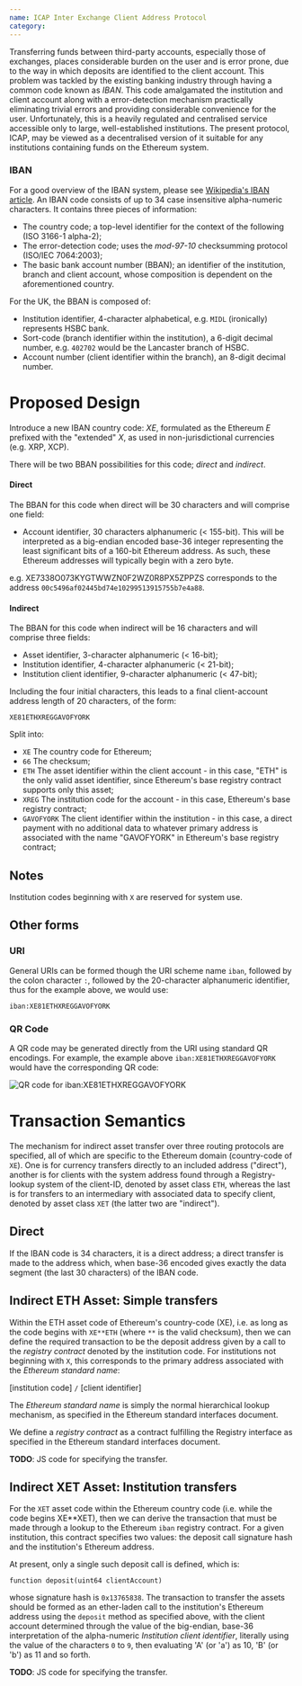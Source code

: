 ```yaml
---
name: ICAP Inter Exchange Client Address Protocol
category: 
---
```


Transferring funds between third-party accounts, especially those of exchanges, places considerable burden on the user and is error prone, due to the way in which deposits are identified to the client account. This problem was tackled by the existing banking industry through having a common code known as *IBAN*. This code amalgamated the institution and client account along with a error-detection mechanism practically eliminating trivial errors and providing considerable convenience for the user. Unfortunately, this is a heavily regulated and centralised service accessible only to large, well-established institutions. The present protocol, ICAP, may be viewed as a decentralised version of it suitable for any institutions containing funds on the Ethereum system.

### IBAN

For a good overview of the IBAN system, please see [Wikipedia's IBAN article](https://en.wikipedia.org/wiki/International_Bank_Account_Number). An IBAN code consists of up to 34 case insensitive alpha-numeric characters. It contains three pieces of information:

- The country code; a top-level identifier for the context of the following (ISO 3166-1 alpha-2);
- The error-detection code; uses the *mod-97-10* checksumming protocol (ISO/IEC 7064:2003);
- The basic bank account number (BBAN); an identifier of the institution, branch and client account, whose composition is dependent on the aforementioned country.

For the UK, the BBAN is composed of:

- Institution identifier, 4-character alphabetical, e.g. `MIDL` (ironically) represents HSBC bank.
- Sort-code (branch identifier within the institution), a 6-digit decimal number, e.g. `402702` would be the Lancaster branch of HSBC.
- Account number (client identifier within the branch), an 8-digit decimal number.

# Proposed Design

Introduce a new IBAN country code: *XE*, formulated as the Ethereum *E* prefixed with the "extended" *X*, as used in non-jurisdictional currencies (e.g. XRP, XCP).

There will be two BBAN possibilities for this code; *direct* and *indirect*.

#### Direct

The BBAN for this code when direct will be 30 characters and will comprise one field:

- Account identifier, 30 characters alphanumeric (< 155-bit). This will be interpreted as a big-endian encoded base-36 integer representing the least significant bits of a 160-bit Ethereum address. As such, these Ethereum addresses will typically begin with a zero byte.

e.g. XE7338O073KYGTWWZN0F2WZ0R8PX5ZPPZS corresponds to the address `00c5496af02445bd74e10299513915755b7e4a88`.

#### Indirect 

The BBAN for this code when indirect will be 16 characters and will comprise three fields:

- Asset identifier, 3-character alphanumeric (< 16-bit);
- Institution identifier, 4-character alphanumeric (< 21-bit);
- Institution client identifier, 9-character alphanumeric (< 47-bit);

Including the four initial characters, this leads to a final client-account address length of 20 characters, of the form:

```
XE81ETHXREGGAVOFYORK
```

Split into:

- `XE` The country code for Ethereum;
- `66` The checksum;
- `ETH` The asset identifier within the client account - in this case, "ETH" is the only valid asset identifier, since Ethereum's base registry contract supports only this asset;
- `XREG` The institution code for the account - in this case, Ethereum's base registry contract;
- `GAVOFYORK` The client identifier within the institution - in this case, a direct payment with no additional data to whatever primary address is associated with the name "GAVOFYORK" in Ethereum's base registry contract;

## Notes

Institution codes beginning with `X` are reserved for system use.

## Other forms

### URI

General URIs can be formed though the URI scheme name `iban`, followed by the colon character `:`, followed by the 20-character alphanumeric identifier, thus for the example above, we would use:

```
iban:XE81ETHXREGGAVOFYORK
```

### QR Code

A QR code may be generated directly from the URI using standard QR encodings. For example, the example above `iban:XE81ETHXREGGAVOFYORK` would have the corresponding QR code:

![QR code for iban:XE81ETHXREGGAVOFYORK](http://opensecrecy.com/qr-XE81ETHXREGGAVOFYORK.gif)

# Transaction Semantics

The mechanism for indirect asset transfer over three routing protocols are specified, all of which are specific to the Ethereum domain (country-code of `XE`). One is for currency transfers directly to an included address ("direct"), another is for clients with the system address found through a Registry-lookup system of the client-ID, denoted by asset class `ETH`, whereas the last is for transfers to an intermediary with associated data to specify client, denoted by asset class `XET` (the latter two are "indirect").

## Direct

If the IBAN code is 34 characters, it is a direct address; a direct transfer is made to the address which, when base-36 encoded gives exactly the data segment (the last 30 characters) of the IBAN code.

## Indirect ETH Asset: Simple transfers

Within the ETH asset code of Ethereum's country-code (XE), i.e. as long as the code begins with `XE**ETH` (where `**` is the valid checksum), then we can define the required transaction to be the deposit address given by a call to the *registry contract* denoted by the institution code. For institutions not beginning with `X`, this corresponds to the primary address associated with the *Ethereum standard name*:

[institution code] `/` [client identifier]

The *Ethereum standard name* is simply the normal hierarchical lookup mechanism, as specified in the Ethereum standard interfaces document.

We define a *registry contract* as a contract fulfilling the Registry interface as specified in the Ethereum standard interfaces document.

**TODO**: JS code for specifying the transfer.

## Indirect XET Asset: Institution transfers

For the `XET` asset code within the Ethereum country code (i.e. while the code begins XE**XET), then we can derive the transaction that must be made through a lookup to the Ethereum `iban` registry contract. For a given institution, this contract specifies two values: the deposit call signature hash and the institution's Ethereum address.

At present, only a single such deposit call is defined, which is:

```
function deposit(uint64 clientAccount)
```

whose signature hash is `0x13765838`. The transaction to transfer the assets should be formed as an ether-laden call to the institution's Ethereum address using the `deposit` method as specified above, with the client account determined through the value of the big-endian, base-36 interpretation of the alpha-numeric *Institution client identifier*, literally using the value of the characters `0` to `9`, then evaluating 'A' (or 'a') as 10, 'B' (or 'b') as 11 and so forth.

**TODO**: JS code for specifying the transfer.